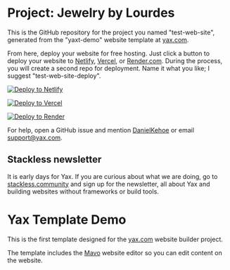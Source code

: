 # Project: Jewelry by Lourdes

This is the GitHub repository for the project you named "test-web-site", generated from the "yaxt-demo" website template at [yax.com](https://yax.com).

From here, deploy your website for free hosting. Just click a button to deploy your website to [Netlify](https://www.netlify.com/), [Vercel](https://vercel.com/), or [Render.com](https://render.com/). During the process, you will create a second repo for deployment. Name it what you like; I suggest "test-web-site-deploy".

[![Deploy to Netlify](https://www.netlify.com/img/deploy/button.svg)](https://app.netlify.com/start/deploy?repository=https://github.com/gfierro/test-web-site)

[![Deploy to Vercel](https://vercel.com/button)](https://vercel.com/import/project?template=https://github.com/gfierro/test-web-site)

[![Deploy to Render](https://render.com/images/deploy-to-render-button.svg)](https://render.com/deploy)

For help, open a GitHub issue and mention [DanielKehoe](https://github.com/DanielKehoe) or email [support@yax.com](mailto:support@yax.com?subject=[GitHub]%20test-web-site).

## Stackless newsletter

It is early days for Yax. If you are curious about what we are doing, go to [stackless.community](https://stackless.community/) and sign up for the newsletter, all about Yax and building websites without frameworks or build tools.



# Yax Template Demo

This is the first template designed for the [yax.com](https://yax.com/) website builder project.

The template includes the [Mavo](https://mavo.io/) website editor so you can edit content on the website.
